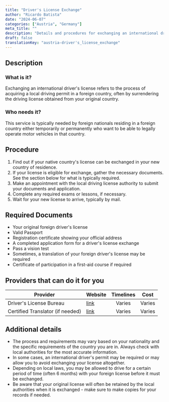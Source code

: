 ```yaml
---
title: "Driver's License Exchange"
author: "Ricardo Batista"
date: "2024-06-07"
categories: ["Austria", "Germany"]
meta_title: ""
description: "Details and procedures for exchanging an international driver's license in Austria and Germany"
draft: false
translationKey: "austria-driver's_license_exchange"
---
```


## Description
### What is it?
Exchanging an international driver's license refers to the process of acquiring a local driving permit in a foreign country, often by surrendering the driving license obtained from your original country. 

### Who needs it?
This service is typically needed by foreign nationals residing in a foreign country either temporarily or permanently who want to be able to legally operate motor vehicles in that country.

## Procedure

1. Find out if your native country's license can be exchanged in your new country of residence.
2. If your license is eligible for exchange, gather the necessary documents. See the section below for what is typically required.
3. Make an appointment with the local driving license authority to submit your documents and application.
4. Complete any required exams or lessons, if necessary.
5. Wait for your new license to arrive, typically by mail.

## Required Documents

- Your original foreign driver's license
- Valid Passport
- Registration certificate showing your official address
- A completed application form for a driver's license exchange
- Pass a vision test 
- Sometimes, a translation of your foreign driver's license may be required
- Certificate of participation in a first-aid course if required

## Providers that can do it for you

| Provider        |     Website     |     Timelines    |       Cost      |
| --------------- | --------------- |  :-------------: | :-------------: |
| Driver's License Bureau      |  [link](http://example.com)       |      Varies      |        Varies       |
| Certified Translator (if needed)     |  [link](http://example.com)       |      Varies      |        Varies       |

## Additional details

- The process and requirements may vary based on your nationality and the specific requirements of the country you are in. Always check with local authorities for the most accurate information.
- In some cases, an international driver's permit may be required or may allow you to avoid exchanging your license altogether.
- Depending on local laws, you may be allowed to drive for a certain period of time (often 6 months) with your foreign license before it must be exchanged.
- Be aware that your original license will often be retained by the local authorities when it is exchanged - make sure to make copies for your records if needed.